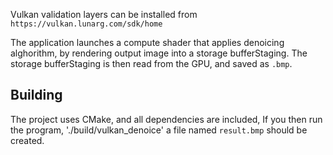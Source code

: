 Vulkan validation layers can be installed from `https://vulkan.lunarg.com/sdk/home`

The application launches a compute shader that applies denoicing alghorithm, by rendering output image into a storage bufferStaging.
The storage bufferStaging is then read from the GPU, and saved as `.bmp`.

## Building

The project uses CMake, and all dependencies are included,
If you then run the program, './build/vulkan_denoice'
a file named `result.bmp` should be created.

